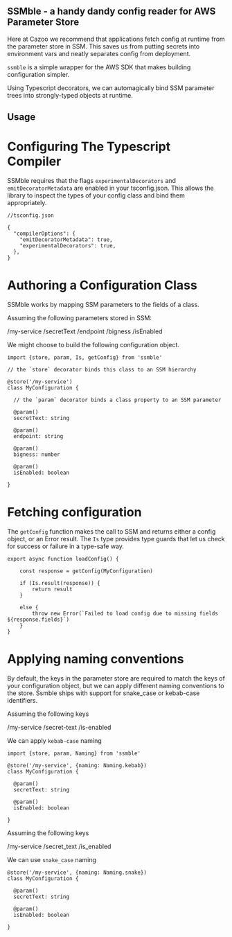SSMble - a handy dandy config reader for AWS Parameter Store
------------------------------------------------------------

Here at Cazoo we recommend that applications fetch config at runtime from the
parameter store in SSM. This saves us from putting secrets into environment vars
and neatly separates config from deployment.

`ssmble` is a simple wrapper for the AWS SDK that makes building configuration
simpler.

Using Typescript decorators, we can automagically bind SSM parameter trees into
strongly-typed objects at runtime.

Usage
-----

Configuring The Typescript Compiler
===================================

SSMble requires that the flags `experimentalDecorators` and
`emitDecoratorMetadata` are enabled in your tsconfig.json. This allows the
library to inspect the types of your config class and bind them appropriately.

```
//tsconfig.json

{
  "compilerOptions": {
    "emitDecoratorMetadata": true,
    "experimentalDecorators": true,
  },
}
```

Authoring a Configuration Class
===============================

SSMble works by mapping SSM parameters to the fields of a class.

Assuming the following parameters stored in SSM:

/my-service
   /secretText
   /endpoint
   /bigness
   /isEnabled

We might choose to build the following configuration object.

```
import {store, param, Is, getConfig} from 'ssmble'

// the `store` decorator binds this class to an SSM hierarchy

@store('/my-service')
class MyConfiguration {

  // the `param` decorator binds a class property to an SSM parameter

  @param()
  secretText: string
  
  @param()
  endpoint: string
  
  @param()
  bigness: number
  
  @param()
  isEnabled: boolean

}

```

Fetching configuration
=====================

The `getConfig` function makes the call to SSM and returns either a config object, or an Error result. The `Is` type provides type guards that let us check for success or failure in a type-safe way.

```
export async function loadConfig() {
    
    const response = getConfig(MyConfiguration)
    
    if (Is.result(response)) {
        return result
    }
    
    else {
        throw new Error(`Failed to load config due to missing fields ${response.fields}`)
    } 
}
```

Applying naming conventions
===========================

By default, the keys in the parameter store are required to match the keys of your configuration object, but we can apply different naming conventions to the store. Ssmble ships with support for snake_case or kebab-case identifiers.

Assuming the following keys

/my-service
   /secret-text
   /is-enabled

We can apply `kebab-case` naming

```
import {store, param, Naming} from 'ssmble'

@store('/my-service', {naming: Naming.kebab})
class MyConfiguration {

  @param()
  secretText: string
  
  @param()
  isEnabled: boolean

}
```

Assuming the following keys

/my-service
   /secret_text
   /is_enabled

We can use `snake_case` naming

```
@store('/my-service', {naming: Naming.snake})
class MyConfiguration {

  @param()
  secretText: string
  
  @param()
  isEnabled: boolean

}

```
